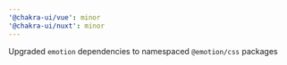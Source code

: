```yaml
---
'@chakra-ui/vue': minor
'@chakra-ui/nuxt': minor
---
```


Upgraded `emotion` dependencies to namespaced `@emotion/css` packages

